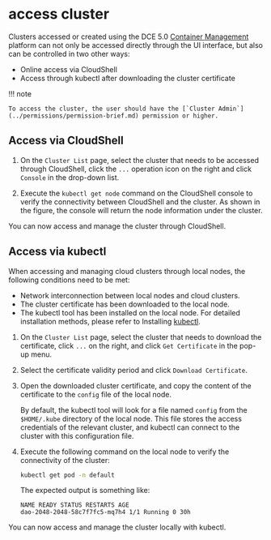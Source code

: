 # access cluster

Clusters accessed or created using the DCE 5.0 [Container Management](../../intro/what.md) platform can not only be accessed directly through the UI interface, but also can be controlled in two other ways:

- Online access via CloudShell
- Access through kubectl after downloading the cluster certificate

!!! note
  
    To access the cluster, the user should have the [`Cluster Admin`](../permissions/permission-brief.md) permission or higher.

## Access via CloudShell

1. On the `Cluster List` page, select the cluster that needs to be accessed through CloudShell, click the `...` operation icon on the right and click `Console` in the drop-down list.

    

2. Execute the `kubectl get node` command on the CloudShell console to verify the connectivity between CloudShell and the cluster. As shown in the figure, the console will return the node information under the cluster.

    

You can now access and manage the cluster through CloudShell.

## Access via kubectl

When accessing and managing cloud clusters through local nodes, the following conditions need to be met:

- Network interconnection between local nodes and cloud clusters.
- The cluster certificate has been downloaded to the local node.
- The kubectl tool has been installed on the local node. For detailed installation methods, please refer to Installing [kubectl](https://kubernetes.io/docs/tasks/tools/).

1. On the `Cluster List` page, select the cluster that needs to download the certificate, click `...` on the right, and click `Get Certificate` in the pop-up menu.

    

2. Select the certificate validity period and click `Download Certificate`.

    

3. Open the downloaded cluster certificate, and copy the content of the certificate to the `config` file of the local node.

    By default, the kubectl tool will look for a file named `config` from the `$HOME/.kube` directory of the local node. This file stores the access credentials of the relevant cluster, and kubectl can connect to the cluster with this configuration file.

4. Execute the following command on the local node to verify the connectivity of the cluster:

    ```sh
    kubectl get pod -n default
    ```

    The expected output is something like:

    ```none
    NAME READY STATUS RESTARTS AGE
    dao-2048-2048-58c7f7fc5-mq7h4 1/1 Running 0 30h
    ```

You can now access and manage the cluster locally with kubectl.
